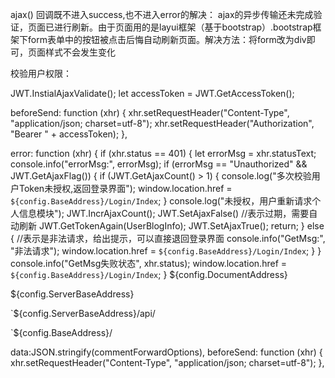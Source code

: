 
ajax() 回调既不进入success,也不进入error的解决：
ajax的异步传输还未完成验证，页面已进行刷新。由于页面用的是layui框架（基于bootstrap）.bootstrap框架下form表单中的按钮被点击后悔自动刷新页面。解决方法：将form改为div即可，页面样式不会发生变化

校验用户权限：

JWT.InstialAjaxValidate();
let accessToken = JWT.GetAccessToken();

beforeSend: function (xhr) {
    xhr.setRequestHeader("Content-Type", "application/json; charset=utf-8");
    xhr.setRequestHeader("Authorization", "Bearer " + accessToken);
},

 error: function (xhr) {
                if (xhr.status == 401) {
                    let errorMsg = xhr.statusText;
                    console.info("errorMsg:", errorMsg);
                    if (errorMsg == "Unauthorized" && JWT.GetAjaxFlag()) {
                        if (JWT.GetAjaxCount() > 1) {
                            console.log("多次校验用户Token未授权,返回登录界面");
                            window.location.href = `${config.BaseAddress}/Login/Index`;
                        }
                        console.log("未授权，用户重新请求个人信息模块");
                        JWT.IncrAjaxCount();
                        JWT.SetAjaxFalse()
                        //表示过期，需要自动刷新
                        JWT.GetTokenAgain(UserBlogInfo);
                        JWT.SetAjaxTrue();
                        return;
                    } else {
                        //表示是非法请求，给出提示，可以直接退回登录界面
                        console.info("GetMsg:", "非法请求");
                        window.location.href = `${config.BaseAddress}/Login/Index`;
                    }
                }
                console.info("GetMsg失败状态", xhr.status);
                window.location.href = `${config.BaseAddress}/Login/Index`;
            }
${config.DocumentAddress}

${config.ServerBaseAddress}

`${config.ServerBaseAddress}/api/
            
`${config.BaseAddress}/


data:JSON.stringify(commentForwardOptions),
    beforeSend: function (xhr) {
            xhr.setRequestHeader("Content-Type", "application/json; charset=utf-8");
     },